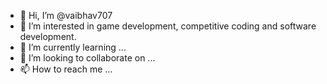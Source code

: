 - 👋 Hi, I’m @vaibhav707
- 👀 I’m interested in game development, competitive coding and software development.
- 🌱 I’m currently learning ...
- 💞️ I’m looking to collaborate on ...
- 📫 How to reach me ...

<!---
vaibhav707/vaibhav707 is a ✨ special ✨ repository because its `README.md` (this file) appears on your GitHub profile.
You can click the Preview link to take a look at your changes.
--->
